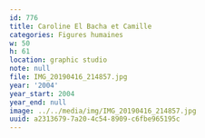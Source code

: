 ```yaml
---
id: 776
title: Caroline El Bacha et Camille
categories: Figures humaines
w: 50
h: 61
location: graphic studio
note: null
file: IMG_20190416_214857.jpg
year: '2004'
year_start: 2004
year_end: null
image: ../../media/img/IMG_20190416_214857.jpg
uuid: a2313679-7a20-4c54-8909-c6fbe965195c
---
```


